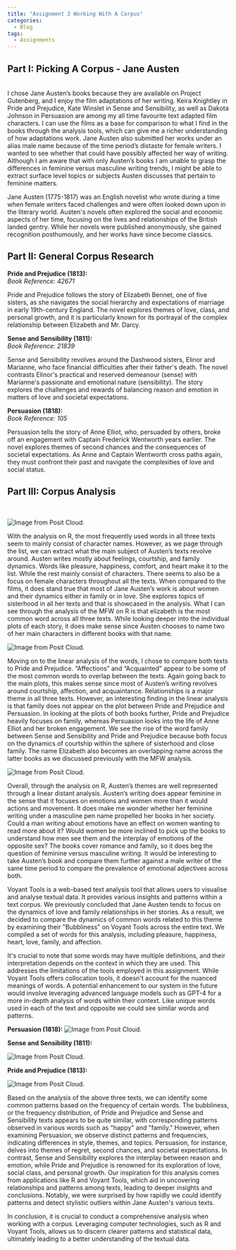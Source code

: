 ```yaml
---
title: "Assignment 2 Working With A Corpus"
categories:
  - Blog
tags:
  - Assignments
---
```


## Part I: Picking A Corpus - Jane Austen
<br>
I chose Jane Austen’s books because they are available on Project Gutenberg, and I enjoy the film adaptations of her writing. Keira Knightley in Pride and Prejudice, Kate Winslet in Sense and Sensibility, as well as Dakota Johnson in Persuasion are among my all time favourite text adapted film characters. I can use the films as a base for comparison to what I find in the books through the analysis tools, which can give me a richer understanding of how adaptations work. Jane Austen also submitted her works under an alias male name because of the time period’s distaste for female writers. I wanted to see whether that could have possibly affected her way of writing. Although I am aware that with only Austen’s books I am unable to grasp the differences in feminine versus masculine writing trends, I might be able to extract surface level topics or subjects Austen discusses that pertain to feminine matters. 

Jane Austen (1775-1817) was an English novelist who wrote during a time when female writers faced challenges and were often looked down upon in the literary world. Austen's novels often explored the social and economic aspects of her time, focusing on the lives and relationships of the British landed gentry. While her novels were published anonymously, she gained recognition posthumously, and her works have since become classics.

## Part II: General Corpus Research

**Pride and Prejudice (1813):**
<br>*Book Reference: 42671*

Pride and Prejudice follows the story of Elizabeth Bennet, one of five sisters, as she navigates the social hierarchy and expectations of marriage in early 19th-century England. The novel explores themes of love, class, and personal growth, and it is particularly known for its portrayal of the complex relationship between Elizabeth and Mr. Darcy.

**Sense and Sensibility (1811):**
<br>*Book Reference: 21839*

Sense and Sensibility revolves around the Dashwood sisters, Elinor and Marianne, who face financial difficulties after their father's death. The novel contrasts Elinor's practical and reserved demeanour (sense) with Marianne's passionate and emotional nature (sensibility). The story explores the challenges and rewards of balancing reason and emotion in matters of love and societal expectations.

**Persuasion (1818):**
<br>*Book Reference: 105*

Persuasion tells the story of Anne Elliot, who, persuaded by others, broke off an engagement with Captain Frederick Wentworth years earlier. The novel explores themes of second chances and the consequences of societal expectations. As Anne and Captain Wentworth cross paths again, they must confront their past and navigate the complexities of love and social status.

## Part III: Corpus Analysis
<br>

![Image from Posit Cloud.](/assets/images/A2-P3-1.png)

With the analysis on R, the most frequently used words in all three texts seem to mainly consist of character names. However, as we page through the list, we can extract what the main subject of Austen’s texts revolve around. Austen writes mostly about feelings, courtship, and family dynamics. Words like pleasure, happiness, comfort, and heart make it to the list. While the rest mainly consist of characters. There seems to also be a focus on female characters throughout all the texts. When compared to the films, it does stand true that most of Jane Austen’s work is about women and their dynamics either in family or in love. She explores topics of sisterhood in all her texts and that is showcased in the analysis. What I can see through the analysis of the MFW on R is that elizabeth is the most common word across all three texts. While looking deeper into the individual plots of each story, it does make sense since Austen chooses to name two of her main characters in different books with that name. 

![Image from Posit Cloud.](/assets/images/A2-P3-2.png)

Moving on to the linear analysis of the words, I chose to compare both texts to Pride and Prejudice. “Affections” and “Acquainted” appear to be some of the most common words to overlap between the texts. Again going back to the main plots, this makes sense since most of Austen’s writing revolves around courtship, affection, and acquaintance. Relationships is a major theme in all three texts. However, an interesting finding in the linear analysis is that family does not appear on the plot between Pride and Prejudice and Persuasion. In looking at the plots of both books further, Pride and Prejudice heavily focuses on family, whereas Persuasion looks into the life of Anne Elliot and her broken engagement. We see the rise of the word family between Sense and Sensibility and Pride and Prejudice because both focus on the dynamics of courtship within the sphere of sisterhood and close family. The name Elizabeth also becomes an overlapping name across the latter books as we discussed previously with the MFW analysis. 

![Image from Posit Cloud.](/assets/images/A2-P3-3.png)

Overall, through the analysis on R, Austen’s themes are well represented through a linear distant analysis. Austen’s writing does appear feminine in the sense that it focuses on emotions and women more than it would actions and movement. It does make me wonder whether her feminine writing under a masculine pen name propelled her books in her society. Could a man writing about emotions have an effect on women wanting to read more about it? Would women be more inclined to pick up the books to understand how men see them and the interplay of emotions of the opposite sex? The books cover romance and family, so it does beg the question of feminine versus masculine writing. It would be interesting to take Austen’s book and compare them further against a male writer of the same time period to compare the prevalence of emotional adjectives across both.

Voyant Tools is a web-based text analysis tool that allows users to visualise and analyse textual data. It provides various insights and patterns within a text corpus. We previously concluded that Jane Austen tends to focus on the dynamics of love and family relationships in her stories. As a result, we decided to compare the dynamics of common words related to this theme by examining their "Bubbliness" on Voyant Tools across the entire text. We compiled a set of words for this analysis, including pleasure, happiness, heart, love, family, and affection. 

It's crucial to note that some words may have multiple definitions, and their interpretation depends on the context in which they are used. This addresses the limitations of the tools employed in this assignment. While Voyant Tools offers collocation tools, it doesn't account for the nuanced meanings of words. A potential enhancement to our system in the future would involve leveraging advanced language models such as GPT-4 for a more in-depth analysis of words within their context. Like unique words used in each of the text and opposite we could see similar words and patterns.

**Persuasion (1818):**
![Image from Posit Cloud.](/assets/images/A2-T1.png)

**Sense and Sensibility (1811):**

![Image from Posit Cloud.](/assets/images/A2-T2.png)

**Pride and Prejudice (1813):**

![Image from Posit Cloud.](/assets/images/A2-T3.png)

Based on the analysis of the above three texts, we can identify some common patterns based on the frequency of certain words. The bubbliness, or the frequency distribution, of Pride and Prejudice and Sense and Sensibility texts appears to be quite similar, with corresponding patterns observed in various words such as "happy" and "family." However, when examining Persuasion, we observe distinct patterns and frequencies, indicating differences in style, themes, and topics. Persuasion, for instance, delves into themes of regret, second chances, and societal expectations. In contrast, Sense and Sensibility explores the interplay between reason and emotion, while Pride and Prejudice is renowned for its exploration of love, social class, and personal growth. Our inspiration for this analysis comes from applications like R and Voyant Tools, which aid in uncovering relationships and patterns among texts, leading to deeper insights and conclusions. Notably, we were surprised by how rapidly we could identify patterns and detect stylistic outliers within Jane Austen's various texts. 

In conclusion, it is crucial to conduct a comprehensive analysis when working with a corpus. Leveraging computer technologies, such as R and Voyant Tools, allows us to discern clearer patterns and statistical data, ultimately leading to a better understanding of the textual data.
